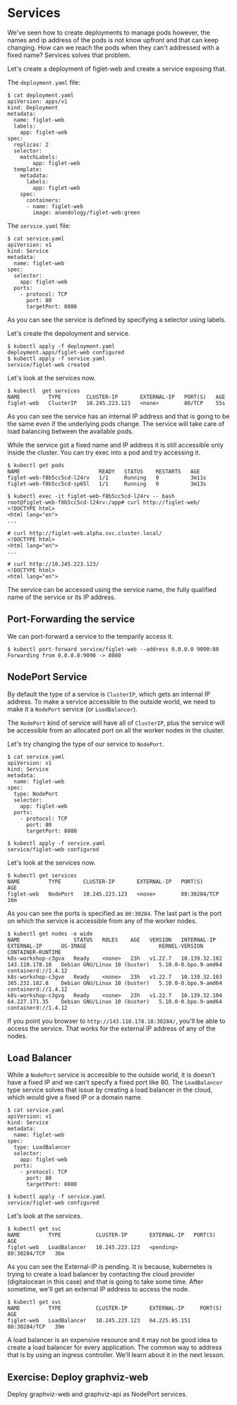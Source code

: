 # Services

We've seen how to create deployments to manage pods however, the names and ip address of the pods is not know upfront and that can keep changing. How can we reach the pods when they can't addressed with a fixed name? Services solves that problem.

Let's create a deployment of figlet-web and create a service exposing that.

The `deployment.yaml` file:

```
$ cat deployment.yaml
apiVersion: apps/v1
kind: Deployment
metadata:
  name: figlet-web
  labels:
    app: figlet-web
spec:
  replicas: 2
  selector:
    matchLabels:
        app: figlet-web
  template:
    metadata:
      labels:
        app: figlet-web
    spec:
      containers:
      - name: figlet-web
        image: anandology/figlet-web:green
```

The `service.yaml` file:

```
$ cat service.yaml
apiVersion: v1
kind: Service
metadata:
  name: figlet-web
spec:
  selector:
    app: figlet-web
  ports:
    - protocol: TCP
      port: 80
      targetPort: 8080
```

As you can see the service is defined by specifying a selector using labels.

Let's create the depoloyment and service.

```
$ kubectl apply -f deployment.yaml
deployment.apps/figlet-web configured
$ kubectl apply -f service.yaml
service/figlet-web created
```

Let's look at the services now.

```
$ kubectl  get services
NAME         TYPE        CLUSTER-IP       EXTERNAL-IP   PORT(S)   AGE
figlet-web   ClusterIP   10.245.223.123   <none>        80/TCP    55s
```

As you can see the service has an internal IP address and that is going
to be the same even if the underlying pods change. The service will take care of load balancing between the available pods.

While the service got a fixed name and IP address it is still accessible only inside the cluster. You can try exec into a pod and try accessing it.

```
$ kubectl get pods
NAME                         READY   STATUS    RESTARTS   AGE
figlet-web-f8b5cc5cd-l24rv   1/1     Running   0          3m11s
figlet-web-f8b5cc5cd-sp65l   1/1     Running   0          3m13s

$ kubectl exec -it figlet-web-f8b5cc5cd-l24rv -- bash
root@figlet-web-f8b5cc5cd-l24rv:/app# curl http://figlet-web/
<!DOCTYPE html>
<html lang="en">
...

# curl http://figlet-web.alpha.svc.cluster.local/
<!DOCTYPE html>
<html lang="en">
...

# curl http://10.245.223.123/
<!DOCTYPE html>
<html lang="en">
```

The service can be accessed using the service name, the fully qualified name of the service or its IP address.

## Port-Forwarding the service

We can port-forward a service to the temparily access it.

```
$ kubectl port-forward service/figlet-web --address 0.0.0.0 9090:80
Forwarding from 0.0.0.0:9090 -> 8080
```

## NodePort Service

By default the type of a service is `ClusterIP`, which gets an internal IP address. To make a service accessible to the outside world, we need to make it a `NodePort` service (or `LoadBalancer`).

The `NodePort` kind of service will have all of `ClusterIP`, plus the service will be accessible from an allocated port on all the worker nodes in the cluster.

Let's try changing the type of our service to `NodePort`.

```
$ cat service.yaml
apiVersion: v1
kind: Service
metadata:
  name: figlet-web
spec:
  type: NodePort
  selector:
    app: figlet-web
  ports:
    - protocol: TCP
      port: 80
      targetPort: 8080

$ kubectl apply -f service.yaml
service/figlet-web configured
```

Let's look at the services now.

```
$ kubectl get services
NAME         TYPE       CLUSTER-IP       EXTERNAL-IP   PORT(S)        AGE
figlet-web   NodePort   10.245.223.123   <none>        80:30284/TCP   16m
```

As you can see the ports is specified as `80:30284`. The last part is the port on which the service is accessible from any of the worker nodes.

```
$ kubectl get nodes -o wide
NAME                 STATUS   ROLES    AGE   VERSION   INTERNAL-IP     EXTERNAL-IP      OS-IMAGE                       KERNEL-VERSION         CONTAINER-RUNTIME
k8s-workshop-c3gva   Ready    <none>   23h   v1.22.7   10.139.32.102   143.110.178.18   Debian GNU/Linux 10 (buster)   5.10.0-0.bpo.9-amd64   containerd://1.4.12
k8s-workshop-c3gve   Ready    <none>   23h   v1.22.7   10.139.32.103   165.232.182.8    Debian GNU/Linux 10 (buster)   5.10.0-0.bpo.9-amd64   containerd://1.4.12
k8s-workshop-c3gvg   Ready    <none>   23h   v1.22.7   10.139.32.104   64.227.171.35    Debian GNU/Linux 10 (buster)   5.10.0-0.bpo.9-amd64   containerd://1.4.12
```

If you point you browser to `http://143.110.178.18:30284/`, you'll be able to access the service. That works for the external IP address of any of the nodes.

## Load Balancer

While a `NodePort` service is accessible to the outside world, it is doesn't have a fixed IP and we can't specify a fixed port like 80. The `LoadBalancer` type service solves that issue by creating a load balancer in the cloud, which would give a fixed IP or a domain name.

```
$ cat service.yaml
apiVersion: v1
kind: Service
metadata:
  name: figlet-web
spec:
  type: LoadBalancer
  selector:
    app: figlet-web
  ports:
    - protocol: TCP
      port: 80
      targetPort: 8080

$ kubectl apply -f service.yaml
service/figlet-web configured
```

Let's look at the services.

```
$ kubectl get svc
NAME         TYPE           CLUSTER-IP       EXTERNAL-IP   PORT(S)        AGE
figlet-web   LoadBalancer   10.245.223.123   <pending>     80:30284/TCP   36m
```

As you can see the External-IP is pending. It is because, kubernetes is trying to create a load balancer by contacting the cloud provider (digitalocean in this case) and that is going to take some time. After sometime, we'll get an external IP address to access the node.

```
$ kubectl get svc
NAME         TYPE           CLUSTER-IP       EXTERNAL-IP     PORT(S)        AGE
figlet-web   LoadBalancer   10.245.223.123   64.225.85.151   80:30284/TCP   39m
```

A load balancer is an expensive resource and it may not be good idea to create a load balancer for every application. The common way to address that is by using an ingress controller. We'll learn about it in the next lesson.

## Exercise: Deploy graphviz-web

Deploy graphviz-web and graphviz-api as NodePort services.
